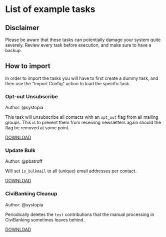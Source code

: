 # List of example tasks

## Disclaimer

Please be aware that these tasks can potentially damage your system quite severely. Review every task before execution, and make sure to have a backup.

## How to import

In order to import the tasks you will have to first create a dummy task, and then use the "Import Config" action to load the specific task.

### Opt-out Unsubscribe

Author: @systopia

This task will unsubscribe all contacts with an ``opt_out`` flag from all mailing groups. This is to prevent them from receiving newsletters again should the flag be removed at some point. 

[DOWNLOAD](https://raw.githubusercontent.com/systopia/de.systopia.sqltasks/master/tasks/Opt-Out%20Unsubscribe.sqltask)

### Update Bulk

Author: @pbatroff

Will set ``is_bulkmail`` to all (unique) email addresses per contact.

[DOWNLOAD](https://raw.githubusercontent.com/systopia/de.systopia.sqltasks/master/tasks/Update%20Bulk%20Mails.sqltask)

### CiviBanking Cleanup

Author: @systopia

Periodically deletes the ``test`` contributions that the manual processing in CiviBanking sometimes leaves behind.

[DOWNLOAD](https://raw.githubusercontent.com/systopia/de.systopia.sqltasks/master/tasks/CiviBanking%20Cleanup.sqltask)